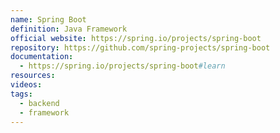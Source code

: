 ```yaml
---
name: Spring Boot
definition: Java Framework
official website: https://spring.io/projects/spring-boot
repository: https://github.com/spring-projects/spring-boot
documentation:
  - https://spring.io/projects/spring-boot#learn
resources: 
videos: 
tags:
  - backend
  - framework
---
```

